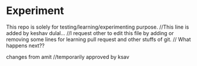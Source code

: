 # Experiment
This repo is solely for testing/learning/experimenting purpose.
//This line is added by keshav dulal...
//I request other to edit this file by adding or removing some lines for learning pull request and other stuffs of git.
// What happens next??

changes from amit
//temporarily approved by ksav
